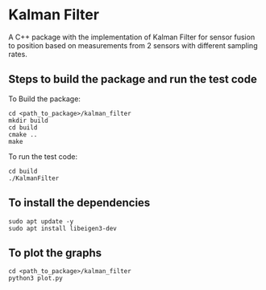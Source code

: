 # Kalman Filter
A C++ package with the implementation of Kalman Filter for sensor fusion to position based on measurements from 2 sensors with different sampling rates.

## Steps to build the package and run the test code
To Build the package:
```
cd <path_to_package>/kalman_filter
mkdir build
cd build
cmake ..
make
```

To run the test code:
```
cd build
./KalmanFilter
```

## To install the dependencies
```
sudo apt update -y
sudo apt install libeigen3-dev
```

## To plot the graphs
```
cd <path_to_package>/kalman_filter
python3 plot.py
```